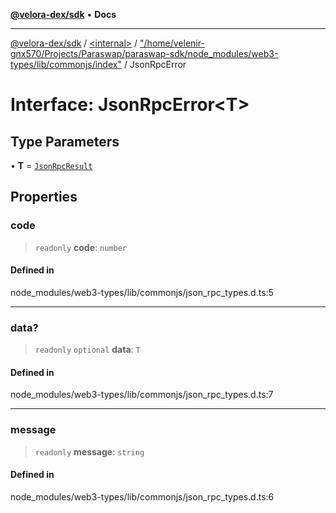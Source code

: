 [**@velora-dex/sdk**](../../../../README.md) • **Docs**

***

[@velora-dex/sdk](../../../../globals.md) / [\<internal\>](../../../README.md) / ["/home/velenir-gnx570/Projects/Paraswap/paraswap-sdk/node\_modules/web3-types/lib/commonjs/index"](../README.md) / JsonRpcError

# Interface: JsonRpcError\<T\>

## Type Parameters

• **T** = [`JsonRpcResult`](../../../type-aliases/JsonRpcResult.md)

## Properties

### code

> `readonly` **code**: `number`

#### Defined in

node\_modules/web3-types/lib/commonjs/json\_rpc\_types.d.ts:5

***

### data?

> `readonly` `optional` **data**: `T`

#### Defined in

node\_modules/web3-types/lib/commonjs/json\_rpc\_types.d.ts:7

***

### message

> `readonly` **message**: `string`

#### Defined in

node\_modules/web3-types/lib/commonjs/json\_rpc\_types.d.ts:6
